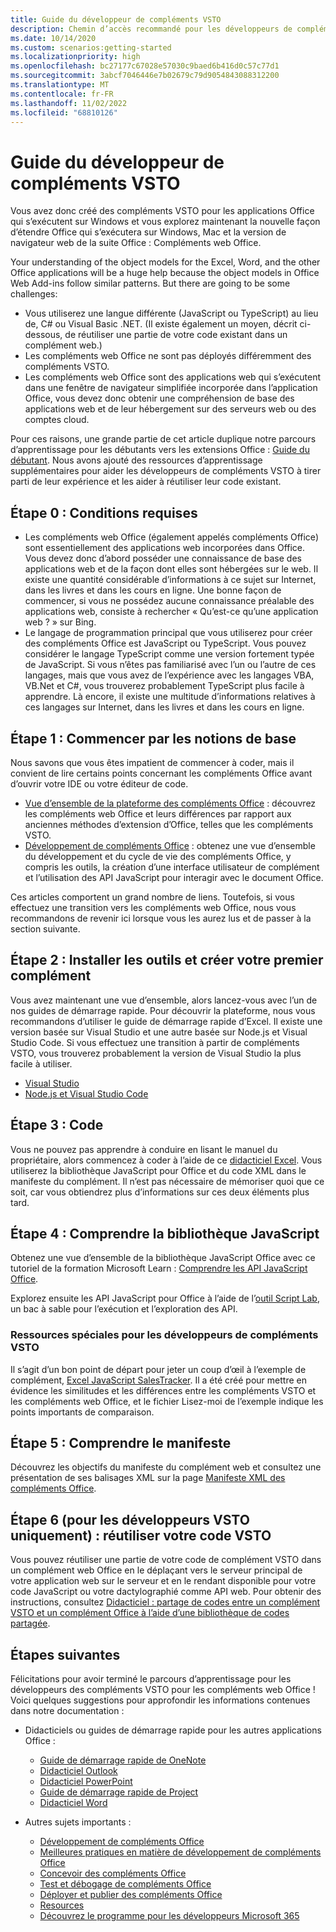 ```yaml
---
title: Guide du développeur de compléments VSTO
description: Chemin d’accès recommandé pour les développeurs de compléments VSTO expérimentés pour la formation de ressources pour les compléments web Office.
ms.date: 10/14/2020
ms.custom: scenarios:getting-started
ms.localizationpriority: high
ms.openlocfilehash: bc27177c67028e57030c9baed6b416d0c57c77d1
ms.sourcegitcommit: 3abcf7046446e7b02679c79d9054843088312200
ms.translationtype: MT
ms.contentlocale: fr-FR
ms.lasthandoff: 11/02/2022
ms.locfileid: "68810126"
---
```

# <a name="vsto-add-in-developers-guide"></a>Guide du développeur de compléments VSTO

Vous avez donc créé des compléments VSTO pour les applications Office qui s’exécutent sur Windows et vous explorez maintenant la nouvelle façon d’étendre Office qui s’exécutera sur Windows, Mac et la version de navigateur web de la suite Office : Compléments web Office.

Your understanding of the object models for the Excel, Word, and the other Office applications will be a huge help because the object models in Office Web Add-ins follow similar patterns. But there are going to be some challenges:

- Vous utiliserez une langue différente (JavaScript ou TypeScript) au lieu de, C# ou Visual Basic .NET. (Il existe également un moyen, décrit ci-dessous, de réutiliser une partie de votre code existant dans un complément web.)
- Les compléments web Office ne sont pas déployés différemment des compléments VSTO.
- Les compléments web Office sont des applications web qui s’exécutent dans une fenêtre de navigateur simplifiée incorporée dans l’application Office, vous devez donc obtenir une compréhension de base des applications web et de leur hébergement sur des serveurs web ou des comptes cloud. 

Pour ces raisons, une grande partie de cet article duplique notre parcours d’apprentissage pour les débutants vers les extensions Office : [Guide du débutant](learning-path-beginner.md). Nous avons ajouté des ressources d’apprentissage supplémentaires pour aider les développeurs de compléments VSTO à tirer parti de leur expérience et les aider à réutiliser leur code existant.

## <a name="step-0-prerequisites"></a>Étape 0 : Conditions requises

- Les compléments web Office (également appelés compléments Office) sont essentiellement des applications web incorporées dans Office. Vous devez donc d’abord posséder une connaissance de base des applications web et de la façon dont elles sont hébergées sur le web. Il existe une quantité considérable d’informations à ce sujet sur Internet, dans les livres et dans les cours en ligne. Une bonne façon de commencer, si vous ne possédez aucune connaissance préalable des applications web, consiste à rechercher « Qu’est-ce qu’une application web ? » sur Bing.
- Le langage de programmation principal que vous utiliserez pour créer des compléments Office est JavaScript ou TypeScript. Vous pouvez considérer le langage TypeScript comme une version fortement typée de JavaScript. Si vous n’êtes pas familiarisé avec l’un ou l’autre de ces langages, mais que vous avez de l’expérience avec les langages VBA, VB.Net et C#, vous trouverez probablement TypeScript plus facile à apprendre. Là encore, il existe une multitude d’informations relatives à ces langages sur Internet, dans les livres et dans les cours en ligne.

## <a name="step-1-begin-with-fundamentals"></a>Étape 1 : Commencer par les notions de base

Nous savons que vous êtes impatient de commencer à coder, mais il convient de lire certains points concernant les compléments Office avant d’ouvrir votre IDE ou votre éditeur de code.

- [Vue d’ensemble de la plateforme des compléments Office](office-add-ins.md) : découvrez les compléments web Office et leurs différences par rapport aux anciennes méthodes d’extension d’Office, telles que les compléments VSTO.
- [Développement de compléments Office](../develop/develop-overview.md) : obtenez une vue d’ensemble du développement et du cycle de vie des compléments Office, y compris les outils, la création d’une interface utilisateur de complément et l’utilisation des API JavaScript pour interagir avec le document Office.

Ces articles comportent un grand nombre de liens. Toutefois, si vous effectuez une transition vers les compléments web Office, nous vous recommandons de revenir ici lorsque vous les aurez lus et de passer à la section suivante.

## <a name="step-2-install-tools-and-create-your-first-add-in"></a>Étape 2 : Installer les outils et créer votre premier complément

Vous avez maintenant une vue d’ensemble, alors lancez-vous avec l’un de nos guides de démarrage rapide. Pour découvrir la plateforme, nous vous recommandons d’utiliser le guide de démarrage rapide d’Excel. Il existe une version basée sur Visual Studio et une autre basée sur Node.js et Visual Studio Code. Si vous effectuez une transition à partir de compléments VSTO, vous trouverez probablement la version de Visual Studio la plus facile à utiliser.

- [Visual Studio](../quickstarts/excel-quickstart-jquery.md?tabs=visualstudio)
- [Node.js et Visual Studio Code](../quickstarts/excel-quickstart-jquery.md?tabs=yeomangenerator)

## <a name="step-3-code"></a>Étape 3 : Code

Vous ne pouvez pas apprendre à conduire en lisant le manuel du propriétaire, alors commencez à coder à l’aide de ce [didacticiel Excel](../tutorials/excel-tutorial.md). Vous utiliserez la bibliothèque JavaScript pour Office et du code XML dans le manifeste du complément. Il n’est pas nécessaire de mémoriser quoi que ce soit, car vous obtiendrez plus d’informations sur ces deux éléments plus tard.

## <a name="step-4-understand-the-javascript-library"></a>Étape 4 : Comprendre la bibliothèque JavaScript

Obtenez une vue d’ensemble de la bibliothèque JavaScript Office avec ce tutoriel de la formation Microsoft Learn : [Comprendre les API JavaScript Office](/training/modules/intro-office-add-ins/3-apis).

Explorez ensuite les API JavaScript pour Office à l’aide de l’[outil Script Lab](explore-with-script-lab.md), un bac à sable pour l’exécution et l’exploration des API.

### <a name="special-resource-for-vsto-add-in-developers"></a>Ressources spéciales pour les développeurs de compléments VSTO

Il s’agit d’un bon point de départ pour jeter un coup d’œil à l’exemple de complément, [Excel JavaScript SalesTracker](https://github.com/OfficeDev/Excel-Add-in-JavaScript-SalesTracker). Il a été créé pour mettre en évidence les similitudes et les différences entre les compléments VSTO et les compléments web Office, et le fichier Lisez-moi de l’exemple indique les points importants de comparaison.

## <a name="step-5-understand-the-manifest"></a>Étape 5 : Comprendre le manifeste

Découvrez les objectifs du manifeste du complément web et consultez une présentation de ses balisages XML sur la page [Manifeste XML des compléments Office](../develop/add-in-manifests.md).

## <a name="step-6-for-vsto-developers-only-reuse-your-vsto-code"></a>Étape 6 (pour les développeurs VSTO uniquement) : réutiliser votre code VSTO

Vous pouvez réutiliser une partie de votre code de complément VSTO dans un complément web Office en le déplaçant vers le serveur principal de votre application web sur le serveur et en le rendant disponible pour votre code JavaScript ou votre dactylographié comme API web. Pour obtenir des instructions, consultez [Didacticiel : partage de codes entre un complément VSTO et un complément Office à l’aide d’une bibliothèque de codes partagée](../tutorials/migrate-vsto-to-office-add-in-shared-code-library-tutorial.md).

## <a name="next-steps"></a>Étapes suivantes

Félicitations pour avoir terminé le parcours d’apprentissage pour les développeurs des compléments VSTO pour les compléments web Office ! Voici quelques suggestions pour approfondir les informations contenues dans notre documentation :

- Didacticiels ou guides de démarrage rapide pour les autres applications Office :

  - [Guide de démarrage rapide de OneNote](../quickstarts/onenote-quickstart.md)
  - [Didacticiel Outlook](/outlook/add-ins/addin-tutorial)
  - [Didacticiel PowerPoint](../tutorials/powerpoint-tutorial.md)
  - [Guide de démarrage rapide de Project](../quickstarts/project-quickstart.md)
  - [Didacticiel Word](../tutorials/word-tutorial.md)

- Autres sujets importants :

  - [Développement de compléments Office](../develop/develop-overview.md)
  - [Meilleures pratiques en matière de développement de compléments Office](../concepts/add-in-development-best-practices.md)
  - [Concevoir des compléments Office](../design/add-in-design.md)
  - [Test et débogage de compléments Office](../testing/test-debug-office-add-ins.md)
  - [Déployer et publier des compléments Office](../publish/publish.md)
  - [Resources](../resources/resources-links-help.md)
  - [Découvrez le programme pour les développeurs Microsoft 365](https://developer.microsoft.com/microsoft-365/dev-program)
